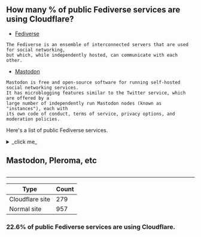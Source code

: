 ## How many % of public Fediverse services are using Cloudflare?


- [Fediverse](https://en.wikipedia.org/wiki/Fediverse)
```
The Fediverse is an ensemble of interconnected servers that are used for social networking, 
but which, while independently hosted, can communicate with each other.
```

- [Mastodon](https://en.wikipedia.org/wiki/Mastodon_(software))
```
Mastodon is free and open-source software for running self-hosted social networking services. 
It has microblogging features similar to the Twitter service, which are offered by a 
large number of independently run Mastodon nodes (known as "instances"), each with 
its own code of conduct, terms of service, privacy options, and moderation policies.
```


Here's a list of public Fediverse services.


<details>
<summary>_click me_

## Mastodon, Pleroma, etc
</summary>

| Site | Cloudflared |
| --- | --- |
| 101010.pl | Yes |
| 10minutepleroma.com | No |
| 1234.as | Yes |
| 1tp.dpost.jp | No |
| 434.earth | No |
| 4estate.media | No |
| 4qq.org | No |
| 7144.party | No |
| 758.fm | No |
| 7td.org | Yes |
| 9kb.me | No |
| a.nom.pl | No |
| aachen.social | No |
| aana.site | No |
| abdl.link | Yes |
| abyss.fun | Yes |
| acg.mn | Yes |
| activism.openworlds.info | No |
| adney.land | No |
| ajin.la | No |
| aka.my | No |
| akko.kalasarn.se | No |
| albin.social | No |
| alive.bar | Yes |
| allpro.social | No |
| anarchism.space | No |
| ani.work | Yes |
| animal-crossing.mastportal.info | No |
| animalliberation.social | Yes |
| anime.mstdn.cloud | No |
| anime.website | No |
| another-guild.com | No |
| antabaka.me | No |
| anticapitalist.party | Yes |
| ap.kios.cc | No |
| archivefedifor.fun | No |
| arkham.cafe | No |
| arktos.social | No |
| ascraeus.org | No |
| asonix.dog | No |
| aspiechattr.me | No |
| aspirant.de | No |
| assortedflotsam.com | No |
| atilla.im | No |
| august-don.site | Yes |
| ausglam.space | No |
| awoo.pub | Yes |
| babelut.be | No |
| babymetal.party | No |
| backyard.cloud | No |
| banana.dog | Yes |
| bangdream.space | Yes |
| bantha.tatooine.space | No |
| baraag.net | Yes |
| barcamp.social | No |
| based.directory | No |
| bear.community | No |
| benis.freemyip.com | No |
| best-friends.chat | No |
| beudot07.net | No |
| bidule.menf.in | No |
| bigbox.red | No |
| bigshoulders.city | No |
| bikeshed.party | No |
| bildung.social | No |
| birb.site | No |
| birdsite.link | No |
| birdsite.monster | Yes |
| biscuit.town | No |
| bitcoinersagainst.boats | No |
| bitcoinhackers.org | Yes |
| bittube.video | No |
| blahut.tech | Yes |
| blob.cat | No |
| blog.fami.ga | No |
| bloodmountain.herokuapp.com | No |
| blovice.bahnhof.cz | No |
| bofa.lol | Yes |
| bona.space | No |
| bong.social | No |
| bonn.social | No |
| booktoot.club | No |
| bookwor.ms | No |
| brighteon.social | Yes |
| bruder.space | No |
| bsd.moe | No |
| bsd.network | No |
| buckeye.social | No |
| buildthatwallandmakeamericagreatagain.trumpislovetrumpis.life | Yes |
| bunt.social | No |
| c.im | Yes |
| c2bdon.net | No |
| cafe.awswan.com | Yes |
| camixo.com | No |
| campaign.openworlds.info | No |
| candim.eu | Yes |
| cantos.social | No |
| capitalism.party | No |
| carnivore.social | Yes |
| catdon.life | No |
| catgirl.life | No |
| catgram.jp | Yes |
| cawfee.club | No |
| cdrom.tokyo | No |
| chabant.social | No |
| chaosphere.hostdon.jp | No |
| chirpi.de | No |
| chitter.xyz | No |
| chittr.me | No |
| chomp.life | No |
| chromabits.com | No |
| cigarcabin.com | No |
| civiq.social | Yes |
| clacks.link | No |
| claris.cf | No |
| climatejustice.social | No |
| club.darknight-coffee.org | No |
| clubcyberia.co | No |
| cnet.site | Yes |
| coales.co | No |
| code4lib.social | No |
| comicscamp.club | No |
| comm.cx | Yes |
| coolmathgam.es | Yes |
| crazynoisybizarre.town | No |
| crunchywatch.uk | No |
| crypt.lol | No |
| cthulhu.social | No |
| cursed.technology | Yes |
| cuties.social | No |
| cyberfuck.club | No |
| cybr.es | No |
| cybre.space | Yes |
| cypher.social | No |
| cypherpunks.it | No |
| d20hero.club | No |
| dajiaweibo.com | No |
| darkest-timeline.com | No |
| darmstadt.social | Yes |
| degenerates.fail | Yes |
| delusion.ariela.jp | Yes |
| democracy.town | No |
| develop.gab.com | Yes |
| devtube.dev-wiki.de | Yes |
| dflatmajor.social | No |
| diaspodon.fr | No |
| die-partei.social | No |
| digforfire.org | No |
| digipres.club | No |
| digitalcourage.social | No |
| directdon.jp | No |
| dizl.de | No |
| djanzu.tokyo | No |
| djitter.com | No |
| dlf.social | Yes |
| dobbs.town | No |
| docker.masto.pt | Yes |
| doll.social | No |
| don.crakac.com | No |
| don.gomasy.jp | Yes |
| don.m2hq.net | No |
| don.mamemo.online | Yes |
| don.neso.tech | No |
| donteatanimals.org | No |
| dotgr.id | No |
| dragon.style | No |
| dresden.network | No |
| drumbum42.com | No |
| dtp-mstdn.jp | Yes |
| duck.cafe | No |
| durel.org | No |
| dynlinux.io | No |
| eattherich.club | No |
| ecodigital.social | No |
| ecosteader.com | No |
| edolas.world | No |
| ef67.myhome.cx | No |
| efdn.club | No |
| eigadon.net | Yes |
| eigenmagic.net | Yes |
| eldritch.cafe | No |
| elefant.social | No |
| elekk.xyz | Yes |
| elephant-bike.herokuapp.com | No |
| elephant.bike | Yes |
| eletusk.club | No |
| elict.net | No |
| en.osm.town | No |
| energyfintech.io | No |
| engineered.space | No |
| equestria.social | No |
| eupublic.social | No |
| explosion.party | No |
| fairground.moe | No |
| fandom.ink | Yes |
| fanfare.horse | No |
| fedi.absturztau.be | No |
| fedi.app | No |
| fedi.z0ne.moe | Yes |
| fedibird.com | Yes |
| fedivers.net | No |
| felesitas.cloud | No |
| fellies.social | No |
| fem.social | No |
| ferrus.net | No |
| fimidi.com | No |
| fissionator.com | No |
| fiume.club | No |
| fla.red | No |
| flagada.org | No |
| flanintheface.com | No |
| flower.afn.social | No |
| fnya.ggtea.org | No |
| foo.sx | Yes |
| foresdon.jp | No |
| fortressofdoom.me | No |
| forum.friendi.ca | No |
| fosstodon.org | No |
| fox.masto.host | No |
| fr.got-tty.org | No |
| fr.osm.social | No |
| framapiaf.org | No |
| free-le.info | No |
| freedom.horse | No |
| freedomofpress.rocks | No |
| freefedifollowers.ga | No |
| freemarketbastard.theburning.world | No |
| freeradical.zone | No |
| freesoftwareextremist.com | No |
| freespeech.firedragonstudios.com | No |
| freespeech.group | No |
| freespeechextremist.com | No |
| freethinkers.lgbt | No |
| freezepeach.xyz | Yes |
| frei.social | Yes |
| frennet.link | Yes |
| freunde.ma-nic.de | No |
| friendica.art3mis.de | No |
| friendica.astatu.berlin | No |
| friendica.jb-net.us | No |
| frogmob.life | No |
| fsmi.social | Yes |
| ftb.masto.host | No |
| fulda.social | No |
| fumi.39.gy | No |
| functional.cafe | Yes |
| g0v.social | No |
| gab.ai | Yes |
| gab.com | Yes |
| gab.io | No |
| gadget.inpocket.net | Yes |
| gamecreate.mstdn.cloud | No |
| gameliberty.club | No |
| gamelinks007.net | No |
| gamemaking.social | No |
| geeknews.chat | No |
| genco.me | Yes |
| gendercritical.club | Yes |
| geno.social | No |
| gensokyo.town | Yes |
| geotdn.i-red.info | No |
| ggtea.org | No |
| gingadon.com | Yes |
| girlcock.club | No |
| gitmo.life | Yes |
| gla.fit | No |
| glaceon.social | No |
| glasgow.social | No |
| gleasonator.com | Yes |
| glindr.org | Yes |
| glitterkitten.co.uk | No |
| glowers.club | No |
| go5.dev | Yes |
| godforsaken.website | No |
| godspeed.moe | No |
| gorf.pub | No |
| graz.social | No |
| grurple.org | No |
| gs.yvt.jp | Yes |
| h.kher.nl | No |
| halki.info | No |
| handon.club | Yes |
| happyband.es | No |
| hatthieves.es | No |
| hayu.sh | No |
| hearthtodon.com | No |
| heislandmine.work | No |
| hello.2heng.xin | Yes |
| hellsite.site | No |
| hi.spooky.camp | No |
| hispagatos.space | No |
| hitchhiker.social | No |
| hokutodon.co | No |
| holeliquors.com | No |
| homoo.social | No |
| hostsharing.coop | No |
| hostux.social | No |
| hotmail.com | No |
| hub.mtf.party | Yes |
| hub.sakuragawa.moe | Yes |
| hulvr.com | No |
| humblr.social | Yes |
| hyperion.social | Yes |
| hyuki.herokuapp.com | No |
| iamveryti.red | No |
| icosahedron.website | No |
| iddqd.social | No |
| idf.social | No |
| ieji.de | No |
| ifrit.gaia.ff14-mstdn.xyz | No |
| ifwo.eu | No |
| ika.queloud.net | No |
| im-in.space | No |
| imaginair.es | No |
| imastodon.net | No |
| inari.opencocon.org | No |
| indie.chat | No |
| indieweb.social | No |
| infosec.exchange | No |
| ioc.exchange | No |
| is.a.qute.dog | No |
| is.badat.dev | No |
| is.nota.live | No |
| ischool.social | No |
| iscute.moe | No |
| itabashi.0j0.jp | No |
| iwatedon.net | No |
| iys.io | Yes |
| jaeger.website | No |
| janogdon.net | No |
| jawns.club | No |
| jitakurack.chotto.moe | No |
| jojo.singleuser.club | No |
| jonleibowitz.social | Yes |
| jubi.life | No |
| junkhub.org | No |
| justicewarrior.social | Yes |
| kafuka.me | No |
| kag.social | Yes |
| kamiyacho.net | No |
| kancolle.social | No |
| kanoa.de | No |
| karass.ideali.sh | No |
| katasumi.no-monogatari.com | No |
| kawen.space | No |
| kcmo.social | No |
| kelnet.social | Yes |
| kemoner-don.tokyo | No |
| kemonodon.club | No |
| kicou.info | No |
| killmi.st | Yes |
| kindred.at | No |
| kindred.haus | No |
| kirapower.ichigo-hoshimiya.com | No |
| kiritan.work | Yes |
| kith.kitchen | No |
| kitty.town | No |
| kiwifarms.cc | Yes |
| kiwifarms.is | Yes |
| kiwifarms.net | Yes |
| kolektiva.social | Yes |
| kopiti.am | Yes |
| koreadon.com | No |
| kosmos.social | No |
| kottman.xyz | No |
| koyu.space | Yes |
| kpop.social | Yes |
| krefeld.life | No |
| la1.jp | No |
| lain.com | No |
| lain.sh | No |
| lanceur-alerte.social | No |
| lanceur-alerte.tv | No |
| laserdisc.party | No |
| layer8.space | No |
| lazyatom.social | No |
| lc.imexile.moe | Yes |
| lediver.se | No |
| lesbiab.space | No |
| lesbianschool.com | No |
| letsalllovela.in | Yes |
| letsrulethe.world | No |
| lewd.town | No |
| lexpierce.social | No |
| lgbt.io | No |
| lhub.social | No |
| liber.cx | No |
| liberalism.masto.host | No |
| liberdon.com | Yes |
| libertalia.world | No |
| libre.video | No |
| libretooth.gr | No |
| ligma.pro | Yes |
| linernotes.club | No |
| linuxjobs.social | No |
| linuxrocks.online | No |
| literatur.social | No |
| livers.jp | No |
| lor.sh | Yes |
| lord.sh | Yes |
| lou.lt | Yes |
| loves.pizza | No |
| lsngl.us | No |
| ludosphere.fr | No |
| lush.moe | Yes |
| m.aqr.af | No |
| m.cmx.im | Yes |
| m.divita.eu | No |
| m.fal.moe | No |
| m.g3l.org | No |
| m.gretaoto.ca | Yes |
| m.hitorino.moe | Yes |
| m.hxbus.net | No |
| m.laitues.net | No |
| m.loovto.net | No |
| m.moe.cat | No |
| m.moriya.faith | No |
| m.mtjm.eu | No |
| m.nintendojo.fr | No |
| m.rthome.me | No |
| m6n.onsen.tech | Yes |
| ma.fono.jp | No |
| machida.yokohama | No |
| magicalgirl.party | No |
| maho.app | No |
| mainburg.hallertau.social | No |
| makerdon.org | No |
| makestuff.club | No |
| malfunctioning.technology | No |
| malu.today | No |
| maly.io | No |
| mammouth.inframed.net | No |
| mammut.fsck.jp | No |
| mamot.fr | No |
| mandodon.com | No |
| mangadon.info | Yes |
| manhole.club | Yes |
| manowar.social | No |
| maoh.company | Yes |
| maron.blue | No |
| mas.home.monsiteinternet.org | No |
| mas.to | No |
| mast.moe | No |
| mastchan.org | No |
| masthead.social | Yes |
| masto.beer | No |
| masto.cuddlr.org | No |
| masto.donte.com.br | Yes |
| masto.downey.net | No |
| masto.jews.international | No |
| masto.ninja | No |
| masto.pt | Yes |
| masto.tech | Yes |
| mastoc.net | Yes |
| mastodon.1984.cz | No |
| mastodon.acc.sunet.se | No |
| mastodon.acc.umu.se | No |
| mastodon.acticiel.org | No |
| mastodon.atikoro.net | No |
| mastodon.aventer.biz | No |
| mastodon.babycastles.com | No |
| mastodon.baconpotato.net | No |
| mastodon.baucum.me | No |
| mastodon.bayern | Yes |
| mastodon.bida.im | No |
| mastodon.bitbank.cc | Yes |
| mastodon.blake-hofer.net | No |
| mastodon.cardina1.red | No |
| mastodon.cc | No |
| mastodon.cemea.org | No |
| mastodon.cgx.me | No |
| mastodon.chaosfield.at | No |
| mastodon.cipherbliss.com | No |
| mastodon.cisti.org | No |
| mastodon.city | No |
| mastodon.cloud | Yes |
| mastodon.club | No |
| mastodon.codingfield.com | No |
| mastodon.com.br | No |
| mastodon.communick.com | Yes |
| mastodon.conxtor.com | No |
| mastodon.cosmicanimal.jp | No |
| mastodon.crazynewworld.net | Yes |
| mastodon.ctseuro.com | No |
| mastodon.design | Yes |
| mastodon.desmu.fr | No |
| mastodon.dissem.ch | No |
| mastodon.earth | No |
| mastodon.edvgarbe.de | No |
| mastodon.eliotberriot.com | No |
| mastodon.eric.ovh | No |
| mastodon.etalab.gouv.fr | Yes |
| mastodon.ethibox.fr | No |
| mastodon.eus | No |
| mastodon.evolix.org | No |
| mastodon.fedi.quebec | No |
| mastodon.gamedev.place | No |
| mastodon.gargantia.fr | No |
| mastodon.geofox.org | Yes |
| mastodon.gougere.fr | No |
| mastodon.greenpeace.ch | Yes |
| mastodon.hovkluster.se | No |
| mastodon.hugopoi.net | No |
| mastodon.hutin-moise.com | No |
| mastodon.hydrosaas.com | Yes |
| mastodon.immae.eu | No |
| mastodon.infra.de | No |
| mastodon.internot.no | No |
| mastodon.izzz.fr | No |
| mastodon.jalgi.eus | No |
| mastodon.juggler.jp | No |
| mastodon.kaonet-fr.net | No |
| mastodon.kebree.fr | No |
| mastodon.kleph.eu | No |
| mastodon.kosebamse.com | No |
| mastodon.kxn4t.tech | No |
| mastodon.la | Yes |
| mastodon.lang-mfr.de | No |
| mastodon.lat | No |
| mastodon.lavergne.online | No |
| mastodon.le-palantir.com | No |
| mastodon.lertsenem.com | No |
| mastodon.libre-entreprise.com | No |
| mastodon.libresilicon.com | No |
| mastodon.linuxbox.ninja | No |
| mastodon.lol | Yes |
| mastodon.lt | No |
| mastodon.lu | No |
| mastodon.lw1.at | No |
| mastodon.macsnet.cz | No |
| mastodon.madrid | No |
| mastodon.mania.systems | Yes |
| mastodon.matcha-soft.com | No |
| mastodon.me.uk | Yes |
| mastodon.mechanicalmischief.com | No |
| mastodon.mg | No |
| mastodon.migennes.net | No |
| mastodon.mit.edu | Yes |
| mastodon.motcha.tech | Yes |
| mastodon.multimob.be | No |
| mastodon.nekomimi.jp | No |
| mastodon.nestegg.net | No |
| mastodon.nesven.eu | No |
| mastodon.niu.ne.jp | No |
| mastodon.nl | No |
| mastodon.nogods.be | No |
| mastodon.noizycat.com | No |
| mastodon.nzoss.nz | No |
| mastodon.oi7.de | No |
| mastodon.online | No |
| mastodon.opencloud.lu | No |
| mastodon.opportunis.me | No |
| mastodon.org.uk | No |
| mastodon.osyakasyama.me | No |
| mastodon.owls.io | No |
| mastodon.parleur.net | No |
| mastodon.partecipa.digital | No |
| mastodon.pirateparty.be | No |
| mastodon.postmoderns.info | No |
| mastodon.potager.org | No |
| mastodon.qowala.org | No |
| mastodon.radicalityincident.com | No |
| mastodon.radio | No |
| mastodon.radiosonline.cloud | No |
| mastodon.recurse.com | No |
| mastodon.roflcopter.fr | No |
| mastodon.rosenberg-watt.com | No |
| mastodon.rousset.nom.fr | No |
| mastodon.sandwich.net | No |
| mastodon.sardo.work | Yes |
| mastodon.scot | No |
| mastodon.sdf.org | No |
| mastodon.sergal.org | Yes |
| mastodon.sk | No |
| mastodon.social | No |
| mastodon.spdns.org | No |
| mastodon.starrevolution.org | No |
| mastodon.suinot.org | No |
| mastodon.sxpert.org | No |
| mastodon.techandmemes.dynip.online | No |
| mastodon.tedomum.net | No |
| mastodon.thedecentralists.com | No |
| mastodon.tmp1024.com | Yes |
| mastodon.top | Yes |
| mastodon.transneptune.net | No |
| mastodon.triggerphra.se | No |
| mastodon.uno | Yes |
| mastodon.utwente.nl | No |
| mastodon.uy | No |
| mastodon.wafflec.one | No |
| mastodon.xyz | No |
| mastodon.z27.ch | No |
| mastodon.zunda.ninja | No |
| mastodont.cat | No |
| mastodontech.de | No |
| mastodonten.de | No |
| mastodontti.fi | No |
| mastodoooooon.herokuapp.com | No |
| mastodos.com | No |
| mastofant.de | No |
| mastwi.herokuapp.com | No |
| matitodon.com | No |
| mazzo.masto.host | No |
| mbl.social | No |
| mcnamarii.town | No |
| mctetsudou.net | No |
| md.berezowski.de | No |
| md.ggtea.org | No |
| md.net-p.org | No |
| md.os.vu | No |
| md.social | No |
| md.xps2.net | Yes |
| mdn.hinaloe.net | No |
| mdon.ee | No |
| me.ns.ci | Yes |
| medievalist.masto.host | No |
| meganekeesu.tokyo | No |
| mego.bar | Yes |
| melb.social | No |
| mellified.men | No |
| memehub.eu | Yes |
| mental.social | No |
| meow.social | No |
| meta-tube.de | No |
| metalhead.club | No |
| metuba.hostdon.jp | No |
| mhz.social | No |
| mi.pede.rs | No |
| midnightride.rs | No |
| mikumikudance.cloud | Yes |
| mimumedon.com | No |
| minohdon.jp | No |
| minter.uno | No |
| mist.so | No |
| moe.cat | No |
| mofu.kemo.no | No |
| mograph.social | No |
| monado.ren | Yes |
| monastery.social | No |
| mond-basis.eu | No |
| mordor.social | No |
| mostodon.cloud | No |
| mosw.work | No |
| moytura.org | No |
| mr.am | Yes |
| ms.yeti-factory.org | No |
| mspsocial.net | No |
| mst.nanaaki.com | No |
| mst3k.interlinked.me | No |
| mstd.tokyo | No |
| mstdn-workers.com | No |
| mstdn.anqou.net | Yes |
| mstdn.b-shock.org | No |
| mstdn.barippi.com | No |
| mstdn.beer | No |
| mstdn.blue | No |
| mstdn.cc | Yes |
| mstdn.cloud.themaymeow.com | Yes |
| mstdn.conoha.quine.codes | No |
| mstdn.cygnan.com | Yes |
| mstdn.es | Yes |
| mstdn.f72u.net | Yes |
| mstdn.foxfam.club | No |
| mstdn.fr | No |
| mstdn.fujii-yuji.net | No |
| mstdn.glorificatio.org | No |
| mstdn.guru | No |
| mstdn.haun.jp | No |
| mstdn.hiyuki2578.net | Yes |
| mstdn.hokkaido.jp | No |
| mstdn.hostdon.jp | No |
| mstdn.ht164.jp | No |
| mstdn.hyogo.jp | No |
| mstdn.i-red.info | No |
| mstdn.ikebuku.ro | Yes |
| mstdn.image-space.info | No |
| mstdn.io | Yes |
| mstdn.itmedia.co.jp | No |
| mstdn.jaws-ug.okinawa | No |
| mstdn.jp | Yes |
| mstdn.kanagu.info | Yes |
| mstdn.kemono-friends.info | Yes |
| mstdn.kurosuke.org | No |
| mstdn.lalafell.org | No |
| mstdn.liliso.com | No |
| mstdn.love | Yes |
| mstdn.maud.io | Yes |
| mstdn.mell0w-5phere.net | No |
| mstdn.mini4wd-engineer.com | No |
| mstdn.misosi.ru | Yes |
| mstdn.mk39.xyz | No |
| mstdn.mx | Yes |
| mstdn.myifn.de | No |
| mstdn.nanamachi.net | No |
| mstdn.neigepluie.net | No |
| mstdn.nekonote.cc | No |
| mstdn.nemsia.org | No |
| mstdn.nere9.help | No |
| mstdn.netwhood.online | No |
| mstdn.okumin.com | No |
| mstdn.onl | No |
| mstdn.osaka | No |
| mstdn.otyakai.xyz | Yes |
| mstdn.plusminus.io | Yes |
| mstdn.poyo.me | No |
| mstdn.prfm.jp | No |
| mstdn.res.ac | No |
| mstdn.rinsuki.net | Yes |
| mstdn.ropo.jp | No |
| mstdn.rukin.me | Yes |
| mstdn.ryanak.xyz | Yes |
| mstdn.s7t.de | No |
| mstdn.sahagyo.com | No |
| mstdn.sanin.link | Yes |
| mstdn.sastudio.jp | No |
| mstdn.schoolidol.club | No |
| mstdn.soysoftware.net | No |
| mstdn.superspeed-fall.com | No |
| mstdn.tentere.net | Yes |
| mstdn.togawa.cs.waseda.ac.jp | No |
| mstdn.tokyocameraclub.com | No |
| mstdn.wildtree.jp | No |
| mstdn.y-zu.org | Yes |
| mstdn.yakitamago.info | No |
| mstdn.yamachan.org | No |
| mstdn.zoddo.fr | No |
| mtd.ax9.eu | No |
| mtg.masto.host | No |
| mu.zaitcev.nu | No |
| muenchen.social | Yes |
| muensterland.social | Yes |
| mugwort.xyz | No |
| musicdn.jp | No |
| mustardon.tokyo | No |
| mustdon.herokuapp.com | No |
| my.dirtyhobby.xyz | No |
| myright.social | No |
| mysim.online | No |
| mytoot.de | No |
| nagoyadon.jp | Yes |
| natudon-fishing.net | No |
| natudon-outdoor.net | No |
| nayukana.info | No |
| nazi.social | Yes |
| neckbeard.xyz | Yes |
| nejiamasi.com | No |
| nerd.town | No |
| nerdculture.de | No |
| newjack.city | Yes |
| newsbots.eu | No |
| nghieng.net | Yes |
| nildon.com | No |
| nitech.online | No |
| nixeneko.info | No |
| nixnet.social | No |
| nnia.space | Yes |
| noagendasocial.com | Yes |
| nobert.zone | No |
| noc.social | No |
| nomoresha.me | Yes |
| norden.social | No |
| notbird.site | No |
| nrw.social | No |
| nth.io | Yes |
| o3o.ca | Yes |
| oberpfalz.social | No |
| objective.ninja | No |
| oc.lastorder.xyz | Yes |
| occitanie.social | No |
| octodon.social | Yes |
| odakyu.app | Yes |
| ofuton.io | No |
| oldbytes.space | No |
| omg.rly.wtf | Yes |
| omochi.xyz | No |
| onion.social | Yes |
| ontological.city | No |
| openbiblio.social | No |
| opendev.social | No |
| oransns.com | No |
| orz.uno | Yes |
| osna.social | No |
| osomatsu.mastportal.info | No |
| osrc.pw | No |
| ostatus.isidai.com | No |
| ostatus.lardbucket.org | No |
| ostatus.yoh2.ddo.jp | No |
| otoya.space | Yes |
| oursocialism.today | No |
| outerheaven.club | No |
| p.umbriel.fr | No |
| pachyder.me | No |
| pachyderm.herokuapp.com | No |
| pantdon.site | No |
| pao.moe | Yes |
| pawbs.club | No |
| pawoo.net | No |
| paypig.org | Yes |
| pcgamer.social | Yes |
| peertube.sharivegas.com | No |
| pforzelona.club | No |
| photodn.net | No |
| photog.social | Yes |
| phpc.social | No |
| phreedom.tk | No |
| piano.masto.host | No |
| pieville.net | Yes |
| pipou.academy | No |
| pl.ajin.la | No |
| pl.anon-kenkai.com | No |
| pl.im-in.space | No |
| pl.nudie.social | No |
| pl.quic.fr | No |
| pl.smuglo.li | No |
| pl.smugloli.net | No |
| pl.thj.no | No |
| pl.veryamt.com | Yes |
| planet.moe | Yes |
| planetafr0.org | No |
| plankton.cz | No |
| plasticmodels.tokyo | No |
| pleasehug.me | No |
| pler.gtx.dynu.net | No |
| pleroma-in.ouda.space | No |
| pleroma.anduin.net | No |
| pleroma.chirno.tech | No |
| pleroma.cucked.me | Yes |
| pleroma.dbuild.xyz | No |
| pleroma.funkymonkey.org | No |
| pleroma.fuwafuwa.moe | No |
| pleroma.gdgd.jp.net | Yes |
| pleroma.huttiesroow.nl | No |
| pleroma.kiwifarms.net | Yes |
| pleroma.libretux.com | No |
| pleroma.macsnet.cz | No |
| pleroma.marud.fr | No |
| pleroma.nobodyhasthe.biz | No |
| pleroma.ombreport.info | No |
| pleroma.oook.fr | No |
| pleroma.otter.sh | No |
| pleroma.rareome.ga | No |
| pleroma.soykaf.com | No |
| pleroma.theru.org | No |
| pleroma.us | No |
| plock.social | No |
| plrm.ht164.jp | No |
| plural.cafe | No |
| plush.city | No |
| plustodon.net | Yes |
| poa.st | Yes |
| pokedon.org | No |
| pokemon.mastportal.info | No |
| pokemon.men | Yes |
| polska.masto.host | No |
| polyglot.city | No |
| pone.social | No |
| pony.social | Yes |
| populas.no | No |
| porntoot.com | Yes |
| posting.lolicon.rocks | No |
| pouet.april.org | No |
| pouet.chapril.org | No |
| pouet.couchet.org | No |
| pouet.it | No |
| pouet.l-internet.fr | No |
| pounced-on.me | No |
| ppl.town | No |
| precure.ml | Yes |
| preteengirls.biz | No |
| prfm-mstdn.herokuapp.com | No |
| pritter.work | No |
| ps.s10y.eu | No |
| pso2.club | No |
| pt.pube.tk | No |
| puppo.space | Yes |
| pups.social | Yes |
| puz.fun | No |
| qdon.space | Yes |
| qoto.org | No |
| quanta.wiki | No |
| queer.af | No |
| queer.hacktivis.me | No |
| queer.party | No |
| quixotic.info | No |
| radical.town | No |
| rage.lol | Yes |
| raggedfeathers.com | No |
| raplst.town | No |
| raptol.net | No |
| rayn.bo | Yes |
| rcsocial.net | Yes |
| real-escape.jp | Yes |
| reclaim.technology | No |
| red.confederac.io | No |
| redliberal.com | No |
| redroo.ml | No |
| refactorcamp.org | No |
| retro.social | No |
| rettiwtkcuf.social | No |
| rivals.space | Yes |
| rly.wtf | Yes |
| ro-mastodon.puyo.jp | No |
| rollenspiel.social | No |
| romancelandia.club | No |
| roughseas.xyz | No |
| ruby.social | No |
| ruhr.social | No |
| rva.party | No |
| s.knusper-land.de | Yes |
| s.ovalerio.net | Yes |
| s.sneak.berlin | Yes |
| salesforce.social | No |
| salted.fish | Yes |
| san-junipero.gimme-sympathy.org | No |
| sandbox.skoji.jp | No |
| sansschatten.com | No |
| santsenques.cat | No |
| sawakai.space | No |
| sayit.world | No |
| scalie.business | No |
| scalie.club | No |
| scamdemic.party | No |
| schleuss.online | No |
| scholar.social | Yes |
| schuppentier.org | No |
| scicomm.xyz | No |
| scl.zmb.cm | No |
| scotland.computer | No |
| scramble.city | No |
| sdfn-01.ninjawedding.org | No |
| seacow.social | No |
| seizemeans.com | No |
| setl.ist | No |
| sfba.social | No |
| shadowverdon.info | No |
| shelter.moe | No |
| shestak.me | No |
| shigusegubu.club | No |
| shitcoin.land | Yes |
| shitposter.club | No |
| sin.tyaku.com | No |
| sinblr.com | Yes |
| sio.masto.host | No |
| sizedon.com | No |
| skippers-bin.com | Yes |
| skrt.social | No |
| slashine.onl | Yes |
| sleeping.town | No |
| slime.global | No |
| smeap.com | No |
| snabelen.no | No |
| soc.flyingcube.tech | No |
| soc.hyena.network | No |
| soc.safebook.space | No |
| socel.net | No |
| social.0ko.me | No |
| social.allthefallen.ninja | No |
| social.ancel.io | No |
| social.ancreport.com | No |
| social.anoxinon.de | No |
| social.anthro.cc | No |
| social.apreslanu.it | No |
| social.atypique.net | No |
| social.avareborn.de | Yes |
| social.ballpointcarrot.net | No |
| social.bankmann.name | No |
| social.beepboop.ga | No |
| social.bim.land | No |
| social.bobcall.me | No |
| social.buckket.org | No |
| social.byoblu.com | Yes |
| social.chinwag.org | Yes |
| social.coletivos.org | No |
| social.cologne | No |
| social.computerfox.xyz | No |
| social.coop | Yes |
| social.dev-wiki.de | Yes |
| social.device5.co.uk | No |
| social.diskseven.com | No |
| social.diva.exchange | No |
| social.drastical.tech | Yes |
| social.dropbear.xyz | Yes |
| social.dssr.ch | No |
| social.exan.tech | Yes |
| social.fab-l3.org | No |
| social.farend.co.jp | No |
| social.farhan.codes | Yes |
| social.gl-como.it | No |
| social.gould.cx | Yes |
| social.henzi.org | No |
| social.hoga.fr | No |
| social.homunyan.com | No |
| social.illegalpornography.com | Yes |
| social.imirhil.fr | No |
| social.integritymo.de | No |
| social.irrwitz.com | No |
| social.jesuislibre.net | No |
| social.jrm.cc | Yes |
| social.ksite.de | No |
| social.laiguana.org | No |
| social.lescorpsdereve.space | Yes |
| social.librem.one | No |
| social.linux.pizza | No |
| social.logilab.org | No |
| social.manulanglois.fr | No |
| social.masto.host | No |
| social.matej-lach.me | No |
| social.mecanis.me | Yes |
| social.mikutter.hachune.net | No |
| social.mochi.academy | No |
| social.mofu2charger-listenradio.net | No |
| social.mootech.eu | No |
| social.myconan.net | Yes |
| social.nah.re | No |
| social.nixnet.services | No |
| social.omniatv.com | Yes |
| social.oupsman.fr | No |
| social.patapouf.xyz | No |
| social.politicaconciencia.org | No |
| social.privacytools.io | No |
| social.quodverum.com | No |
| social.rastapuls.com | No |
| social.redxen.eu | Yes |
| social.saarland | No |
| social.seattle.wa.us | No |
| social.shadowfacts.net | Yes |
| social.simcu.com | No |
| social.simonoener.com | No |
| social.sitedethib.com | No |
| social.slat.org | No |
| social.stoablick.de | No |
| social.stuartbrand.co.uk | No |
| social.surfnet.space | No |
| social.targaryen.house | No |
| social.tchncs.de | No |
| social.tcit.fr | No |
| social.teci.world | No |
| social.theliturgists.com | Yes |
| social.thevillage.chat | Yes |
| social.thisisjoes.site | No |
| social.tilde.team | No |
| social.troll.academy | No |
| social.tulsa.ok.us | No |
| social.typica.us | No |
| social.uhoreg.ca | Yes |
| social.urspringer.de | No |
| social.vikings.net | No |
| social.vincentux.fr | No |
| social.weho.st | No |
| social.wxcafe.net | No |
| social.xthemage.net | No |
| sociale.network | No |
| societal.co | Yes |
| society.oftrolls.com | No |
| socnet.supes.com | No |
| soundcafe.nl | No |
| sozial.derguhl.de | No |
| spaced.in | Yes |
| spanner.works | No |
| speakfree.world | No |
| spinster.xyz | Yes |
| springbo.cc | No |
| st.foresdon.jp | No |
| stare.pro | No |
| status.dissidence.ovh | No |
| stereodon.social | No |
| stereophonic.space | No |
| stoneartprod.xyz | No |
| straylight.expectnomore.net | No |
| sts.ditatompel.com | Yes |
| stupid.moe | No |
| such.social | Yes |
| sumanko.ml | Yes |
| summoners-riftodon.jp | No |
| sunbeam.city | No |
| svrdn.drillion.net | No |
| switter.at | No |
| systerserver.town | No |
| tabletop.social | No |
| talk.houbahouba.de | No |
| tardis.world | No |
| taruntarun.net | Yes |
| tcode.kenfm.de | No |
| tecce.club | No |
| tech.lgbt | Yes |
| tekkadon.manimani.cc | No |
| tentacle.social | No |
| teslam.in | Yes |
| testingmstdn.abcang.net | No |
| the.goofs.space | No |
| thecitadel.social | No |
| thefire.work | Yes |
| theicon.stream | No |
| theres.life | No |
| thevillastraylight.com | No |
| thicc.horse | No |
| this.mouse.rocks | No |
| thraeryn.net | No |
| tigre-bleu.net | No |
| tilde.zone | No |
| tiny.tilde.website | No |
| tkmb.tokyo | No |
| tmp-mstdn.cloud | No |
| todon.eu | No |
| todon.ploud.fr | Yes |
| tomitodon.huideyeren.info | No |
| too.tl | Yes |
| toot.aquilenet.fr | No |
| toot.blue | No |
| toot.cafe | No |
| toot.cat | No |
| toot.fedilab.app | No |
| toot.gnous.eu | No |
| toot.io | No |
| toot.jokke.space | No |
| toot.kif.rocks | No |
| toot.koeln | No |
| toot.krinetzki.de | Yes |
| toot.love | No |
| toot.matereal.eu | No |
| toot.my | No |
| toot.nx-pod.de | No |
| toot.party | No |
| toot.portes-imaginaire.org | No |
| toot.shoes | Yes |
| toot.si | No |
| toot.site | Yes |
| toot.snowgoons.ro | Yes |
| toot.thoughtworks.com | Yes |
| toot.turbo.chat | No |
| toot.wales | No |
| toot.whatever.cz | Yes |
| toot.yukimochi.jp | No |
| tooter.in | No |
| tooter.social | No |
| tooting.ch | No |
| tooting.intensifi.es | No |
| toots.benpro.fr | Yes |
| toots.slothy.win | Yes |
| toots.social | Yes |
| topic-master.com | No |
| traboone.com | No |
| travel-friends.chat | No |
| travelpandas.fr | No |
| treehouse.technopagans.de | No |
| troet.cafe | Yes |
| trpg.cloud | No |
| trunk.mad-scientist.club | No |
| tsuki.network | Yes |
| tube.kenfm.de | No |
| tube.querdenken-711.de | No |
| tusk.schoollibraries.net | No |
| tutut.delire.party | No |
| tweety.icu | No |
| twingyeo.kr | Yes |
| twinkaga.in | No |
| twitter.1d4.us | Yes |
| twitter.activitypub.actor | No |
| twooter.me | Yes |
| tymoon.eu | Yes |
| typrout.ml | Yes |
| tzcafe.com | No |
| udongein.xyz | No |
| uelfte.club | Yes |
| ukadon.shillest.net | No |
| ulman.social | No |
| unbound.social | No |
| unebulle.space | No |
| unipar.online | No |
| unnerv.jp | No |
| untwitter.cf | No |
| ura-mstdn.com | No |
| utodon.jp | No |
| utopia.cool | Yes |
| uwu.social | Yes |
| v1x3n.net | No |
| v2.nyoki.club | No |
| vapers.jp | No |
| veah.cocoa.moe | No |
| video.nobodyhasthe.biz | No |
| video.pyrignis.fr | No |
| videos.martinezperspective.org | No |
| vis.social | No |
| vmrpc.net | No |
| vocalodon.net | No |
| voi.social | No |
| vorlon.space | No |
| vulpine.club | Yes |
| wagesofsinisdeath.com | No |
| waifu.social | Yes |
| waifuappreciation.club | No |
| wandering.shop | No |
| weeaboo.space | No |
| weedis.life | Yes |
| welldn.net | No |
| welt.all.de | No |
| whisper.tf | No |
| whitespashe.uk | No |
| wiki-tube.de | No |
| wintermute.fr.to | No |
| witches.live | No |
| witchey.club | No |
| wobscale.social | No |
| wolfhowl.me | No |
| worldfactorydon.com | No |
| wp-social.net | No |
| writing.exchange | No |
| wubrg.social | No |
| wug.fun | Yes |
| wurm.host | No |
| www.blimps.xyz | Yes |
| www.masto.pt | Yes |
| www.mstd.tokyo | No |
| www.mstddntfdn.online | Yes |
| www.nekotodon.com | No |
| www.sociale.network | No |
| wxw.moe | No |
| xarxa.cloud | Yes |
| xoxo.zone | Yes |
| y6.org | No |
| yakyudon.com | No |
| yakyudon.net | Yes |
| yamagadon.com | No |
| yeahnahcunt.club | No |
| yggdrasil.social | No |
| yiff.life | Yes |
| ykzts.technology | No |
| yoitsu.moe | Yes |
| yorishiro.space | No |
| yuwinet.win | No |
| yysk.icu | No |
| zee.li | Yes |
| zeka.cloud | Yes |
| zettelkasten.social | No |
| zh-cn.toots.social | Yes |
| ziroh.be | No |

</details>


-----

| Type | Count |
| --- | --- | 
| Cloudflare site | 279 |
| Normal site | 957 |


### 22.6% of public Fediverse services are using Cloudflare.
